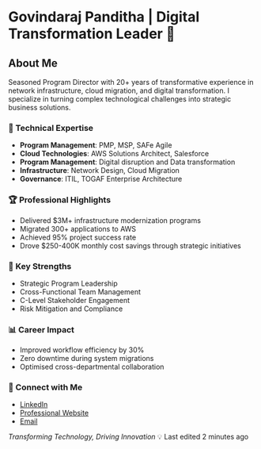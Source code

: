 # Govindaraj Panditha | Digital Transformation Leader 🚀

## About Me
Seasoned Program Director with 20+ years of transformative experience in network infrastructure, cloud migration, and digital transformation. I specialize in turning complex technological challenges into strategic business solutions.

### 🔧 Technical Expertise
- **Program Management**: PMP, MSP, SAFe Agile
- **Cloud Technologies**: AWS Solutions Architect, Salesforce
- **Program Management**: Digital disruption and Data transformation
- **Infrastructure**: Network Design, Cloud Migration
- **Governance**: ITIL, TOGAF Enterprise Architecture

### 🏆 Professional Highlights
- Delivered $3M+ infrastructure modernization programs
- Migrated 300+ applications to AWS
- Achieved 95% project success rate
- Drove $250-400K monthly cost savings through strategic initiatives

### 🌟 Key Strengths
- Strategic Program Leadership
- Cross-Functional Team Management
- C-Level Stakeholder Engagement
- Risk Mitigation and Compliance

### 📊 Career Impact
- Improved workflow efficiency by 30%
- Zero downtime during system migrations
- Optimised cross-departmental collaboration

### 🔗 Connect with Me
- [LinkedIn](https://www.linkedin.com/in/govindarajpanditha/)
- [Professional Website](https://pgraj.github.io/MyDetails/)
- [Email](govindaraj.panditha@outlook.com)

*Transforming Technology, Driving Innovation* 💡
Last edited 2 minutes ago


